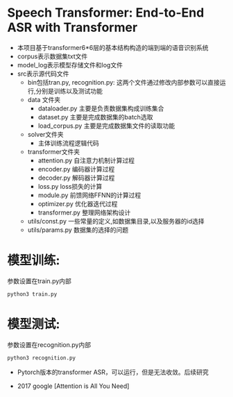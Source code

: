 # Speech Transformer: End-to-End ASR with Transformer
- 本项目基于transformer6*6层的基本结构构造的端到端的语音识别系统
- corpus表示数据集txt文件
- model_log表示模型存储文件和log文件
- src表示源代码文件
    - bin包括tran.py, recognition.py: 这两个文件通过修改内部参数可以直接运行,分别是训练以及测试功能
    - data 文件夹
        - dataloader.py 主要是负责数据集构成训练集合
        - dataset.py 主要是完成数据集的batch选取
        - load_corpus.py 主要是完成数据集文件的读取功能
    - solver文件夹
        - 主体训练流程逻辑代码
    - transformer文件夹
        - attention.py 自注意力机制计算过程
        - encoder.py 编码器计算过程
        - decoder.py 解码器计算过程
        - loss.py loss损失的计算
        - module.py 前馈网络FFNN的计算过程
        - optimizer.py 优化器迭代过程
        - transformer.py 整理网络架构设计
    - utils/const.py 一些常量的定义,如数据集目录,以及服务器的id选择
    - utils/params.py 数据集的选择的问题

# 模型训练: 
参数设置在train.py内部
```python
python3 train.py
```
    
# 模型测试:
参数设置在recognition.py内部
```python
python3 recognition.py
```

- Pytorch版本的transformer ASR，可以运行，但是无法收敛。后续研究

- 2017 google [Attention is All You Need]